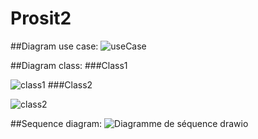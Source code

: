 # Prosit2
##Diagram use case:
![useCase](https://github.com/CesiMaxime/Prosit2/assets/150124033/be2bf028-525a-45a0-8ee0-5ec3cde0ea9a)

##Diagram class:
###Class1

![class1](https://github.com/CesiMaxime/Prosit2/assets/150124033/681c63fc-5ba2-4227-9306-b010bf4b2e2e)
###Class2

![class2](https://github.com/CesiMaxime/Prosit2/assets/150124033/8bdcc66b-6c94-477b-99d6-53fd1427f63a)

##Sequence diagram:
![Diagramme de séquence drawio](https://github.com/CesiMaxime/Prosit2/assets/150124033/84daa2d6-647c-41e2-bc2d-21fa8aeff36c)
